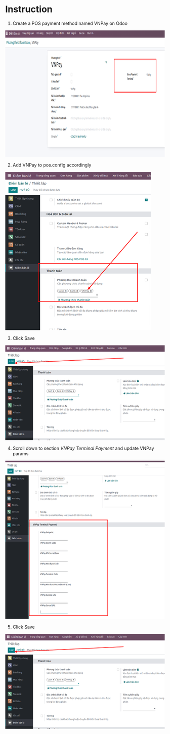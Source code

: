# Instruction

1. Create a POS payment method named VNPay on Odoo<br/>

 <img src="static/img/create_payment_method.png" width="900" height="400"/>

2. Add VNPay to pos.config accordingly <br/>

 <img src="static/img/add-pos-config-payment.png" width="460" height="500"/>

3. Click Save

 <img src="static/img/save-change.png" width="600" height="300"/>

4. Scroll down to section *VNPay Terminal Payment* and update VNPay params<br/>

 <img src="static/img/add-vnpay-config.png" height="500" width="600"/>

5. Click Save

 <img src="static/img/save-change.png" width="600" height="300"/>